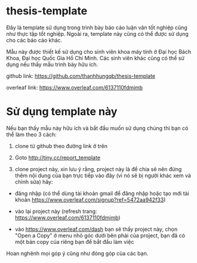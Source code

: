 # thesis-template

Đây là template sử dụng trong trình bày báo cáo luận văn tốt nghiệp cũng như thực tập tốt nghiệp. Ngoài ra, template này cũng có thể được sử dụng cho các báo cáo khác.

Mẫu này được thiết kế sử dụng cho sinh viên khoa máy tính ở Đại học Bách Khoa, Đại học Quốc Gia Hồ Chí Minh. Các sinh viên khác cũng có thể sử dụng nếu thấy mẫu trình bày hữu ích.

github link: https://github.com/thanhhungqb/thesis-template

overleaf link: https://www.overleaf.com/6137110fdmjmb

# Sử dụng template này
Nếu bạn thấy mẫu này hữu ích và bắt đầu muốn sử dụng chúng thì bạn có thể làm theo 3 cách:

1) clone từ github theo đường link ở trên

2) Goto http://tiny.cc/report_template

3) clone project này, xin lưu ý rằng, project này là để chia sẽ nên đừng thêm nội dung của bạn trực tiếp vào đây (vì nó sẽ bị người khác xem và chỉnh sửa) hãy:

- đăng nhập (có thể dùng tài khoản gmail để đăng nhập hoặc tạo mới tài khoản https://www.overleaf.com/signup?ref=5472aa942f33)

- vào lại project này (refresh trang: https://www.overleaf.com/6137110fdmjmb)

- vào https://www.overleaf.com/dash bạn sẽ thấy project này, chọn "Open a Copy" ở menu nhỏ góc dưới bên phải của project, bạn đã có một bản copy của riêng bạn để bắt đầu làm việc


Hoan nghênh mọi góp ý cũng như đóng góp của các bạn.

